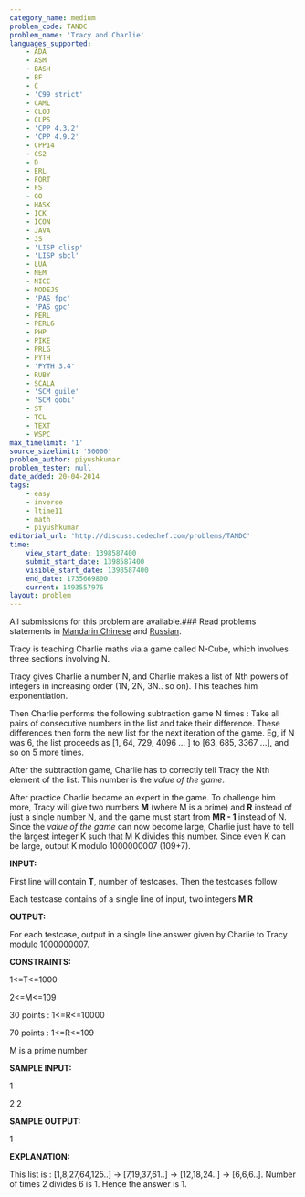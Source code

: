```yaml
---
category_name: medium
problem_code: TANDC
problem_name: 'Tracy and Charlie'
languages_supported:
    - ADA
    - ASM
    - BASH
    - BF
    - C
    - 'C99 strict'
    - CAML
    - CLOJ
    - CLPS
    - 'CPP 4.3.2'
    - 'CPP 4.9.2'
    - CPP14
    - CS2
    - D
    - ERL
    - FORT
    - FS
    - GO
    - HASK
    - ICK
    - ICON
    - JAVA
    - JS
    - 'LISP clisp'
    - 'LISP sbcl'
    - LUA
    - NEM
    - NICE
    - NODEJS
    - 'PAS fpc'
    - 'PAS gpc'
    - PERL
    - PERL6
    - PHP
    - PIKE
    - PRLG
    - PYTH
    - 'PYTH 3.4'
    - RUBY
    - SCALA
    - 'SCM guile'
    - 'SCM qobi'
    - ST
    - TCL
    - TEXT
    - WSPC
max_timelimit: '1'
source_sizelimit: '50000'
problem_author: piyushkumar
problem_tester: null
date_added: 20-04-2014
tags:
    - easy
    - inverse
    - ltime11
    - math
    - piyushkumar
editorial_url: 'http://discuss.codechef.com/problems/TANDC'
time:
    view_start_date: 1398587400
    submit_start_date: 1398587400
    visible_start_date: 1398587400
    end_date: 1735669800
    current: 1493557976
layout: problem
---
```

All submissions for this problem are available.###  Read problems statements in [Mandarin Chinese](http://www.codechef.com/download/translated/LTIME11/mandarin/TANDC.pdf) and [Russian](http://www.codechef.com/download/translated/LTIME11/russian/TANDC.pdf).

Tracy is teaching Charlie maths via a game called N-Cube, which involves three sections involving N.

Tracy gives Charlie a number N, and Charlie makes a list of Nth powers of integers in increasing order (1N, 2N, 3N.. so on). This teaches him exponentiation. 

Then Charlie performs the following subtraction game N times : Take all pairs of consecutive numbers in the list and take their difference. These differences then form the new list for the next iteration of the game. Eg, if N was 6, the list proceeds as \[1, 64, 729, 4096 ... \] to \[63, 685, 3367 ...\], and so on 5 more times.

After the subtraction game, Charlie has to correctly tell Tracy the Nth element of the list. This number is the _value of the game_. 



After practice Charlie became an expert in the game. To challenge him more, Tracy will give two numbers **M** (where M is a prime) and **R** instead of just a single number N, and the game must start from **MR - 1** instead of N. Since the _value of the game_ can now become large, Charlie just have to tell the largest integer K such that M K  divides this number. Since even K can be large, output K modulo 1000000007 (109+7).



**INPUT:**

First line will contain **T**, number of testcases. Then the testcases follow

Each testcase contains of a single line of input, two integers **M R**



**OUTPUT:**

For each testcase, output in a single line answer given by Charlie to Tracy modulo 1000000007.



**CONSTRAINTS:**

1<=T<=1000

2<=M<=109

30 points : 1<=R<=10000

70 points : 1<=R<=109

M is a prime number



**SAMPLE INPUT:**

1

2 2



**SAMPLE OUTPUT:**

1



**EXPLANATION:**

This list is :
\[1,8,27,64,125..\] -> \[7,19,37,61..\] -> \[12,18,24..\] -> \[6,6,6..\]. Number of times 2 divides 6 is 1. Hence the answer is 1.